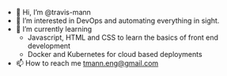 - 👋 Hi, I’m @travis-mann
- 👀 I’m interested in DevOps and automating everything in sight.
- 🌱 I’m currently learning 
  - Javascript, HTML and CSS to learn the basics of front end development
  - Docker and Kubernetes for cloud based deployments
- 📫 How to reach me tmann.eng@gmail.com
